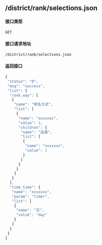 ## /district/rank/selections.json
#### 接口类型
	GET
#### 接口请求地址
	/district/rank/selections.json
#### 返回接口
```js
{
 "status": "0",
 "msg": "success",
 "list": {
  "rank_way": [
   {
    "name": "排名方式",
    "list": [
     {
      "name": "xxxxxxx",
      "value": 1,
      "children": {
       "name": "品类",
       "list": [
        {
         "name": "xxxxxxx",
         "value": 1
        }
       ]
      }
     }
    ]
   }
  ],
  "time_time": {
   "name": "xxxxxxx",
   "param": "timer",
   "list": [
    {
     "name": "天",
     "value": "day"
    }
   ]
  }
 }
}
```